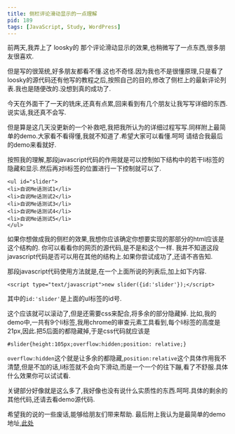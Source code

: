 ```yaml
---
title: 侧栏评论滑动显示的一点理解
pid: 189
tags: [JavaScript, Study, WordPress]
---
```

前两天,我弄上了 loosky的 那个评论滑动显示的效果,也稍微写了一点东西,很多朋友很喜欢.

但是写的很笼统,好多朋友都看不懂.这也不奇怪.因为我也不是很懂原理,只是看了loosky的源代码还有他写的教程之后,按照自己的目的,修改了侧栏上的最新评论列表.我也是随便改的.没想到真的成功了.

今天在外面干了一天的铣床,还真有点累,回来看到有几个朋友让我写写详细的东西.说实话,我还真不会写.

但是算是这几天没更新的一个补救吧,我把我所认为的详细过程写写.同样附上最简单的demo.大家看不看得懂,我就不知道了.希望大家可以看懂.呵呵
请结合我最后的demo来看就好.

按照我的理解,那段javascript代码的作用就是可以控制如下结构中的若干li标签的隐藏和显示.然后再对li标签的位置进行一下控制就可以了.

    <ul id="slider">
    <li>自说Me话测试1</li>
    <li>自说Me话测试2</li>
    <li>自说Me话测试3</li>
    <li>自说Me话测试4</li>
    <li>自说Me话测试5</li>
    </ul>

如果你想做成我的侧栏的效果,我想你应该确定你想要实现的那部分的html应该是这个结构的. 你可以看看你的网页的源代码,是不是和这个一样.
我并不知道这段javascript代码是否可以用在其他的结构上.如果你尝试成功了,还请不吝告知.

那段javascript代码使用方法就是,在一个上面所说的列表后,加上如下内容.

    <script type="text/javascript">new slider({id:'slider'});</script>

其中的`id:'slider'`是上面的ul标签的id号.

这个应该就可以滚动了,但是还需要css来配合,将多余的部分隐藏掉.
比如,我的demo中,一共有9个li标签,我用chrome的审查元素工具看到,每个li标签的高度是21px,因此.把5后面的都隐藏掉,于是css代码就应该是

    #slider{height:105px;overflow:hidden;position: relative;}

`overflow:hidden`这个就是让多余的都隐藏,`position:relative`这个具体作用我不清楚,但是不加的话,li标签就不会向下滑动,而是一个一个的往下蹦,看了不舒服.具体什么效果你可以试试看.

关键部分好像就是这么多了,我好像也没有说什么实质性的东西.呵呵.具体的剩余的其他代码,还请去看demo源代码.

希望我的说的一些废话,能够给朋友们带来帮助.
最后附上我认为是最简单的demo地址,[此处](/demo/slider-comment/slider-comment-demo.html)
